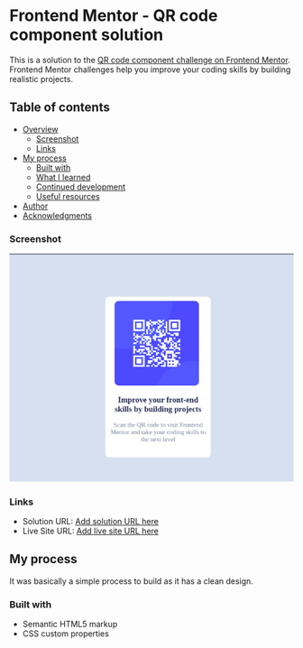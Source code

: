 # Frontend Mentor - QR code component solution

This is a solution to the [QR code component challenge on Frontend Mentor](https://www.frontendmentor.io/challenges/qr-code-component-iux_sIO_H). Frontend Mentor challenges help you improve your coding skills by building realistic projects.

## Table of contents

- [Overview](#overview)
  - [Screenshot](#screenshot)
  - [Links](#links)
- [My process](#my-process)
  - [Built with](#built-with)
  - [What I learned](#what-i-learned)
  - [Continued development](#continued-development)
  - [Useful resources](#useful-resources)
- [Author](#author)
- [Acknowledgments](#acknowledgments)

### Screenshot

![](img/screenshot.png)

### Links

- Solution URL: [Add solution URL here](https://github.com/ubong-web/ubong-web.1.github.io)
- Live Site URL: [Add live site URL here](https://ubong-web.1.github.io)

## My process

It was basically a simple process to build
as it has a clean design.

### Built with

- Semantic HTML5 markup
- CSS custom properties

